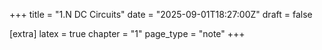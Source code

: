 +++
title = "1.N DC Circuits"
date = "2025-09-01T18:27:00Z"
draft = false

[extra]
latex = true
chapter = "1"
page_type = "note"
+++
